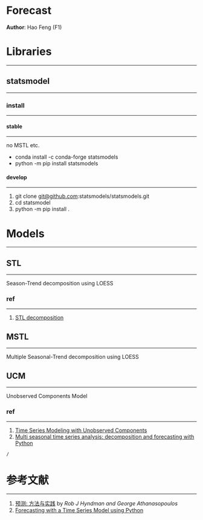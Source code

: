 Forecast
===

**Author**: Hao Feng (F1)

# Libraries
---
## statsmodel
---
### install
---
#### stable 
---
no MSTL etc.
- conda install -c conda-forge statsmodels
- python -m pip install statsmodels
#### develop
---
1. git clone git@github.com:statsmodels/statsmodels.git
2. cd statsmodel
3. python -m pip install .
# Models
---
## STL
---
Season-Trend decomposition using LOESS
### ref
---
1. [STL decomposition](https://otexts.com/fpp2/stl.html)

## MSTL
---
Multiple Seasonal-Trend decomposition using LOESS
## UCM
---
Unobserved Components Model
### ref
---
1. [Time Series Modeling with Unobserved Components](https://forecasters.org/wp-content/uploads/gravity_forms/7-621289a708af3e7af65a7cd487aee6eb/2016/07/Selukar_Rajesh_ISF2016.pdf)
2. [Multi seasonal time series analysis: decomposition and forecasting with Python](https://medium.com/analytics-vidhya/multi-seasonal-time-series-analysis-decomposition-and-forecasting-with-python-609409570007)
```ActivityHistory
/
```
# 参考文献
---
1.  [预测: 方法与实践](https://otexts.com/fppcn/) by _Rob J Hyndman and George Athanasopoulos_
2. [Forecasting with a Time Series Model using Python](https://www.bounteous.com/insights/2020/09/15/forecasting-time-series-model-using-python-part-one/)
